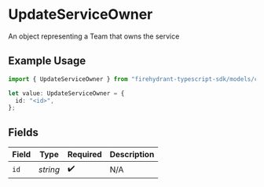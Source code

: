 # UpdateServiceOwner

An object representing a Team that owns the service

## Example Usage

```typescript
import { UpdateServiceOwner } from "firehydrant-typescript-sdk/models/components";

let value: UpdateServiceOwner = {
  id: "<id>",
};
```

## Fields

| Field              | Type               | Required           | Description        |
| ------------------ | ------------------ | ------------------ | ------------------ |
| `id`               | *string*           | :heavy_check_mark: | N/A                |